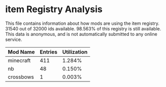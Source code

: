 # item Registry Analysis

This file contains information about how mods are using the item registry. 31540
out of 32000 ids available. 98.563% of this registry is still available. This
data is anonymous, and is not automatically submitted to any online service.


| Mod Name  | Entries | Utilization |
|-----------|---------|-------------|
| minecraft | 411     | 1.284%      |
| nb        | 48      | 0.150%      |
| crossbows | 1       | 0.003%      |
